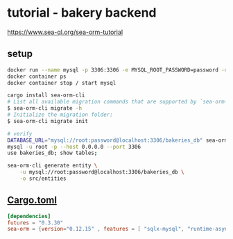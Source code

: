 # tutorial - bakery backend
https://www.sea-ql.org/sea-orm-tutorial

## setup
```bash
docker run --name mysql -p 3306:3306 -e MYSQL_ROOT_PASSWORD=password -d mysql:latest 
docker container ps
docker container stop / start mysql

cargo install sea-orm-cli
# List all available migration commands that are supported by `sea-orm-cli`
$ sea-orm-cli migrate -h
# Initialize the migration folder:
$ sea-orm-cli migrate init

# verify
DATABASE_URL="mysql://root:password@localhost:3306/bakeries_db" sea-orm-cli migrate refresh
mysql -u root -p --host 0.0.0.0 --port 3306
use bakeries_db; show tables;

sea-orm-cli generate entity \
    -u mysql://root:password@localhost:3306/bakeries_db \
    -o src/entities
```

## [Cargo.toml](bakery-backend/Cargo.toml)
```toml
[dependencies]
futures = "0.3.30"
sea-orm = {version="0.12.15" , features = [ "sqlx-mysql", "runtime-async-std-native-tls", "macros" ]}
```

